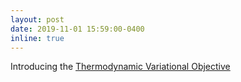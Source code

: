 ```yaml
---
layout: post
date: 2019-11-01 15:59:00-0400
inline: true
---
```

Introducing the [Thermodynamic Variational Objective](https://arxiv.org/abs/1907.00031)

